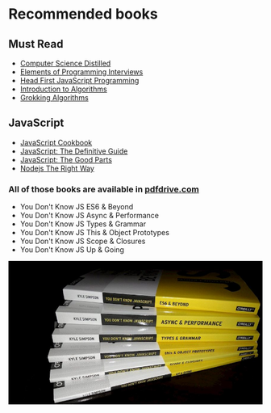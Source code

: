 # Recommended books

## Must Read

- [Computer Science Distilled](https://code.energy/wp-content/uploads/computer-science-distilled-sample.pdf)
- [Elements of Programming Interviews](https://www.pdfdrive.com/elements-of-programming-interviews-the-insiders-guide-e175975787.html)
- [Head First JavaScript Programming](https://dump.nrgs.org/bakerscollege/drmfree/General%20Programming/Head%20First/headfirstjavascriptprogramming_ebook.pdf)
- [Introduction to Algorithms](https://pd.daffodilvarsity.edu.bd/course/material/book-430/pdf_content)
- [Grokking Algorithms](https://edu.anarcho-copy.org/Algorithm/grokking-algorithms-illustrated-programmers-curious.pdf)

## JavaScript

- [JavaScript Cookbook](https://pepa.holla.cz/wp-content/uploads/2016/08/JavaScript-Cookbook-2nd-Edition.pdf)
- [JavaScript: The Definitive Guide](https://pepa.holla.cz/wp-content/uploads/2016/08/JavaScript-The-Definitive-Guide-6th-Edition.pdf)
- [JavaScript: The Good Parts](https://andersonguelphjs.github.io/OReilly_JavaScript_The_Good_Parts_May_2008.pdf)
- [Nodejs The Right Way](https://bjpcjp.github.io/pdfs/tools/nodejs-the-right-way.pdf)

### All of those books are available in [pdfdrive.com](https://www.pdfdrive.com)

- You Don't Know JS ES6 & Beyond
- You Don't Know JS Async & Performance
- You Don't Know JS Types & Grammar
- You Don't Know JS This & Object Prototypes
- You Don't Know JS Scope & Closures
- You Don't Know JS Up & Going

![You Don't Know JS](./you-dont-know-js.jpg)
